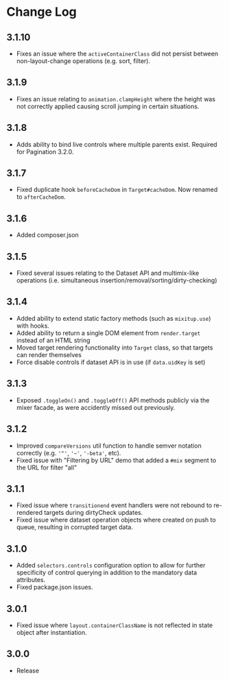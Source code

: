 Change Log
==========

## 3.1.10

- Fixes an issue where the `activeContainerClass` did not persist between non-layout-change operations (e.g. sort, filter).

## 3.1.9

- Fixes an issue relating to `animation.clampHeight` where the height was not correctly applied causing scroll jumping in certain situations.

## 3.1.8

- Adds ability to bind live controls where multiple parents exist. Required for Pagination 3.2.0.

## 3.1.7

- Fixed duplicate hook `beforeCacheDom` in `Target#cacheDom`. Now renamed to `afterCacheDom`.

## 3.1.6

- Added composer.json

## 3.1.5

- Fixed several issues relating to the Dataset API and multimix-like operations (i.e. simultaneous insertion/removal/sorting/dirty-checking)

## 3.1.4

- Added ability to extend static factory methods (such as `mixitup.use`) with hooks.
- Added ability to return a single DOM element from `render.target` instead of an HTML string
- Moved target rendering functionality into `Target` class, so that targets can render themselves
- Force disable controls if dataset API is in use (if `data.uidKey` is set)

## 3.1.3

- Exposed `.toggleOn()` and `.toggleOff()` API methods publicly via the mixer facade, as were accidently missed out previously.

## 3.1.2

- Improved `compareVersions` util function to handle semver notation correctly (e.g. `'^'`, `'~'`, `'-beta'`, etc).
- Fixed issue with "Filtering by URL" demo that added a `#mix` segment to the URL for filter "all"

## 3.1.1

- Fixed issue where `transitionend` event handlers were not rebound to re-rendered targets during dirtyCheck updates.
- Fixed issue where dataset operation objects where created on push to queue, resulting in corrupted target data.

## 3.1.0

- Added `selectors.controls` configuration option to allow for further specificity of control querying
in addition to the mandatory data attributes.
- Fixed package.json issues.

## 3.0.1

- Fixed issue where `layout.containerClassName` is not reflected in state object after instantiation.

## 3.0.0

- Release